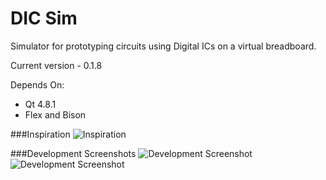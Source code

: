DIC Sim
=======

Simulator for prototyping circuits using Digital ICs on a virtual breadboard.

Current version - 0.1.8

Depends On:
 - Qt 4.8.1
 - Flex and Bison

###Inspiration
![Inspiration](http://i.imgur.com/MCNHALY.jpg)

###Development Screenshots
![Development Screenshot](http://i.imgur.com/1V7AWac.png)
![Development Screenshot](http://i.imgur.com/2hJkYco.png)
